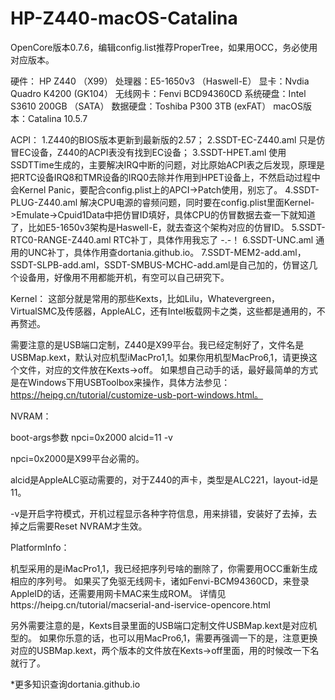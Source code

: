 # HP-Z440-macOS-Catalina

OpenCore版本0.7.6，编辑config.list推荐ProperTree，如果用OCC，务必使用对应版本。

硬件：
HP Z440 （X99）
处理器：E5-1650v3 （Haswell-E）
显卡：Nvdia Quadro K4200 (GK104）
无线网卡：Fenvi BCD94360CD
系统硬盘：Intel S3610 200GB （SATA）
数据硬盘：Toshiba P300 3TB (exFAT）
macOS版本：Catalina 10.5.7

ACPI：
1.Z440的BIOS版本更新到最新版的2.57；
2.SSDT-EC-Z440.aml 只是仿冒EC设备，Z440的ACPI表没有找到EC设备；
3.SSDT-HPET.aml 使用SSDTTime生成的，主要解决IRQ中断的问题，对比原始ACPI表之后发现，原理是把RTC设备IRQ8和TMR设备的IRQ0去除并作用到HPET设备上，不然启动过程中会Kernel Panic，要配合config.plist上的APCI->Patch使用，别忘了。
4.SSDT-PLUG-Z440.aml 解决CPU电源的睿频问题，同时要在config.plist里面Kernel->Emulate->Cpuid1Data中把仿冒ID填好，具体CPU的仿冒数据去查一下就知道了，比如E5-1650v3架构是Haswell-E，就去查这个架构对应的仿冒ID。
5.SSDT-RTC0-RANGE-Z440.aml RTC补丁，具体作用我忘了 -.-！
6.SSDT-UNC.aml 通用的UNC补丁，具体作用查dortania.github.io。
7.SSDT-MEM2-add.aml，SSDT-SLPB-add.aml，SSDT-SMBUS-MCHC-add.aml是自己加的，仿冒这几个设备用，好像用不用都能开机，有空可以自己研究下。

Kernel：
这部分就是常用的那些Kexts，比如Lilu，Whatevergreen，VirtualSMC及传感器，AppleALC，还有Intel板载网卡之类，这些都是通用的，不再赘述。

需要注意的是USB端口定制，Z440是X99平台。我已经定制好了，文件名是USBMap.kext，默认对应机型iMacPro1,1。如果你用机型MacPro6,1，请更换这个文件，对应的文件放在Kexts->off。
  如果想自己动手的话，最好最简单的方式是在Windows下用USBToolbox来操作，具体方法参见：
https://heipg.cn/tutorial/customize-usb-port-windows.html。

NVRAM：

boot-args参数 npci=0x2000 alcid=11 -v

npci=0x2000是X99平台必需的。

alcid是AppleALC驱动需要的，对于Z440的声卡，类型是ALC221，layout-id是11。

-v是开启字符模式，开机过程显示各种字符信息，用来排错，安装好了去掉，去掉之后需要Reset NVRAM才生效。

PlatformInfo：
  
机型采用的是iMacPro1,1，我已经把序列号啥的删除了，你需要用OCC重新生成相应的序列号。
如果买了免驱无线网卡，诸如Fenvi-BCM94360CD，来登录AppleID的话，还需要用网卡MAC来生成ROM。
详情见https://heipg.cn/tutorial/macserial-and-iservice-opencore.html

  另外需要注意的是，Kexts目录里面的USB端口定制文件USBMap.kext是对应机型的。
  如果你乐意的话，也可以用MacPro6,1，需要再强调一下的是，注意更换对应的USBMap.kext，两个版本的文件放在Kexts->off里面，用的时候改一下名就行了。


*更多知识查询dortania.github.io
